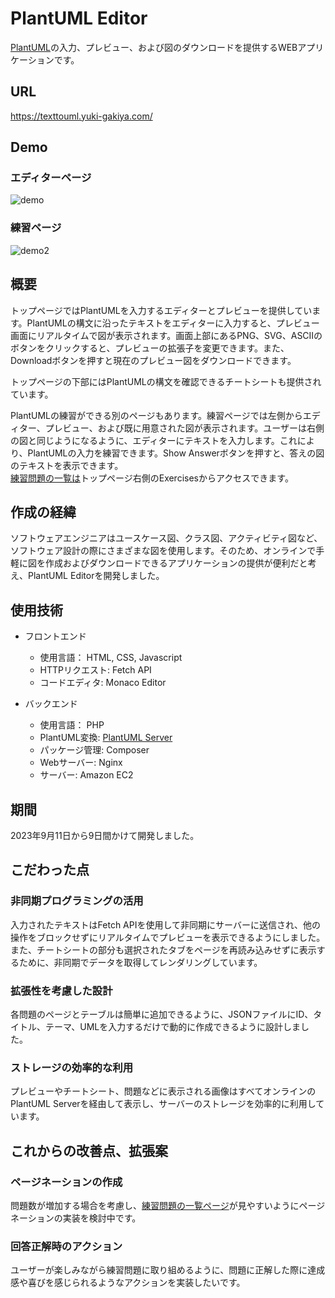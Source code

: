 # PlantUML Editor
[PlantUML](https://plantuml.com/ja/)の入力、プレビュー、および図のダウンロードを提供するWEBアプリケーションです。

## URL
https://texttouml.yuki-gakiya.com/

## Demo
### エディターページ
![demo](https://github.com/AkinoJoey/PlantUMLServer/assets/124570638/cb6d4197-fa5f-44d4-81e4-968515e196d2)

### 練習ページ
![demo2](https://github.com/AkinoJoey/PlantUMLServer/assets/124570638/42d4ffab-3a75-4d83-9351-8cf5c29e0eee)

## 概要
トップページではPlantUMLを入力するエディターとプレビューを提供しています。PlantUMLの構文に沿ったテキストをエディターに入力すると、プレビュー画面にリアルタイムで図が表示されます。画面上部にあるPNG、SVG、ASCIIのボタンをクリックすると、プレビューの拡張子を変更できます。また、Downloadボタンを押すと現在のプレビュー図をダウンロードできます。

トップページの下部にはPlantUMLの構文を確認できるチートシートも提供されています。

PlantUMLの練習ができる別のページもあります。練習ページでは左側からエディター、プレビュー、および既に用意された図が表示されます。ユーザーは右側の図と同じようになるように、エディターにテキストを入力します。これにより、PlantUMLの入力を練習できます。Show Answerボタンを押すと、答えの図のテキストを表示できます。  
[練習問題の一覧は](https://texttouml.yuki-gakiya.com/Pages/problems.php)トップページ右側のExercisesからアクセスできます。

## 作成の経緯
ソフトウェアエンジニアはユースケース図、クラス図、アクティビティ図など、ソフトウェア設計の際にさまざまな図を使用します。そのため、オンラインで手軽に図を作成およびダウンロードできるアプリケーションの提供が便利だと考え、PlantUML Editorを開発しました。
## 使用技術
- フロントエンド
  - 使用言語： HTML, CSS, Javascript
  - HTTPリクエスト: Fetch API
  - コードエディタ: Monaco Editor

- バックエンド
  - 使用言語： PHP
  - PlantUML変換: [PlantUML Server](https://plantuml.com/server)
  - パッケージ管理: Composer
  - Webサーバー: Nginx
  - サーバー: Amazon EC2

## 期間
2023年9月11日から9日間かけて開発しました。

## こだわった点
### 非同期プログラミングの活用
入力されたテキストはFetch APIを使用して非同期にサーバーに送信され、他の操作をブロックせずにリアルタイムでプレビューを表示できるようにしました。また、チートシートの部分も選択されたタブをページを再読み込みせずに表示するために、非同期でデータを取得してレンダリングしています。
### 拡張性を考慮した設計
各問題のページとテーブルは簡単に追加できるように、JSONファイルにID、タイトル、テーマ、UMLを入力するだけで動的に作成できるように設計しました。
### ストレージの効率的な利用
プレビューやチートシート、問題などに表示される画像はすべてオンラインのPlantUML Serverを経由して表示し、サーバーのストレージを効率的に利用しています。

## これからの改善点、拡張案
### ページネーションの作成
問題数が増加する場合を考慮し、[練習問題の一覧ページ](https://texttouml.yuki-gakiya.com/Pages/problems.php)が見やすいようにページネーションの実装を検討中です。

### 回答正解時のアクション
ユーザーが楽しみながら練習問題に取り組めるように、問題に正解した際に達成感や喜びを感じられるようなアクションを実装したいです。
